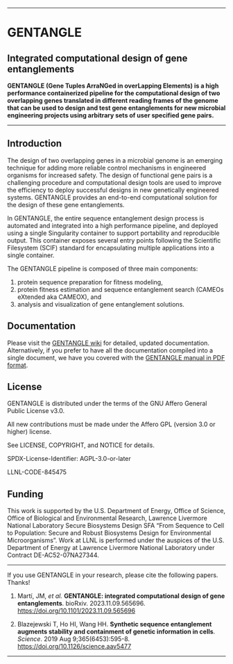 ___
# GENTANGLE
## Integrated computational design of gene entanglements

**GENTANGLE (Gene Tuples ArraNGed in overLapping Elements) is a high performance containerized pipeline for the computational design of two overlapping genes translated in different reading frames of the genome that can be used to design and test gene entanglements for new microbial engineering projects using arbitrary sets of user specified gene pairs.**
___

## Introduction

The design of two overlapping genes in a microbial genome is an emerging technique for adding more reliable control mechanisms in engineered organisms for increased safety. The design of functional gene pairs is a challenging procedure and computational design tools are used to improve the efficiency to deploy successful designs in new genetically engineered systems. GENTANGLE provides an end-to-end computational solution for the design of these gene entanglements. 

In GENTANGLE, the entire sequence entanglement design process is automated and integrated into a high performance pipeline, and deployed using a single Singularity container to support portability and reproducible output. This container exposes several entry points following the Scientific Filesystem (SCIF) standard for encapsulating multiple applications into a single container.

The GENTANGLE pipeline is composed of three main components:
1) protein sequence preparation for fitness modeling,
2) protein fitness estimation and sequence entanglement search (CAMEOs eXtended aka CAMEOX), and
3) analysis and visualization of gene entanglement solutions.

## Documentation

Please visit the [GENTANGLE wiki](https://github.com/BiosecSFA/gentangle/wiki) for detailed, updated documentation. Alternatively, if you prefer to have all the documentation compiled into a single document, we have you covered with the [GENTANGLE manual in PDF format](https://biosecsfa.github.io/gentangle/GENTANGLE_manual.pdf).

## License

GENTANGLE is distributed under the terms of the GNU Affero General Public License v3.0. 

All new contributions must be made under the Affero GPL (version 3.0 or higher) license.

See LICENSE, COPYRIGHT, and NOTICE for details.

SPDX-License-Identifier: AGPL-3.0-or-later

LLNL-CODE-845475

## Funding

This work is supported by the U.S. Department of Energy, Office of Science, Office of Biological and Environmental Research, Lawrence Livermore National Laboratory Secure Biosystems Design SFA “From Sequence to Cell to Population: Secure and Robust Biosystems Design for Environmental Microorganisms”.  Work at LLNL is performed under the auspices of the U.S. Department of Energy at Lawrence Livermore National Laboratory under Contract DE-AC52-07NA27344. 

___

If you use GENTANGLE in your research, please cite the following papers. Thanks!

 1. Martí, JM, _et al._ **GENTANGLE: integrated computational design of gene entanglements**. bioRxiv. 2023.11.09.565696. https://doi.org/10.1101/2023.11.09.565696

 2. Blazejewski T, Ho HI, Wang HH. **Synthetic sequence entanglement augments stability and containment of genetic information in cells**. _Science_. 2019 Aug 9;365(6453):595-8. https://doi.org/10.1126/science.aav5477
___
